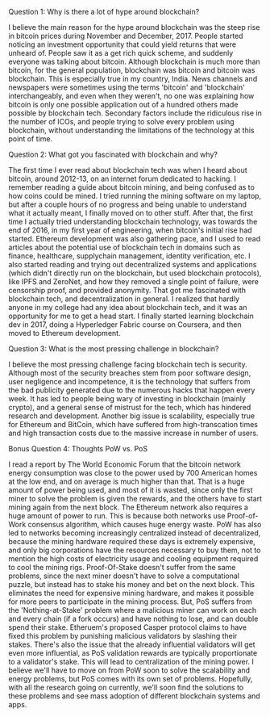 Question 1: Why is there a lot of hype around blockchain?

I believe the main reason for the hype around blockchain was the steep rise in bitcoin prices during November and December, 2017. People started noticing an investment opportunity that could yield returns that were unheard of. People saw it as a get rich quick scheme, and suddenly everyone was talking about bitcoin. Although blockchain is much more than bitcoin, for the general population, blockchain was bitcoin and bitcoin was blockchain. This is especially true in my country, India. News channels and newspapers were sometimes using the terms 'bitcoin' and 'blockchain' interchangeably, and even when they weren't, no one was explaining how bitcoin is only one possible application out of a hundred others made possible by blockchain tech.
Secondary factors include the ridiculous rise in the number of ICOs, and people trying to solve every problem using blockchain, without understanding the limitations of the technology at this point of time.



Question 2: What got you fascinated with blockchain and why? 

The first time I ever read about blockchain tech was when I heard about bitcoin, around 2012-13, on an internet forum dedicated to hacking. I remember reading a guide about bitcoin mining, and being confused as to how coins could be mined. I tried running the mining software on my laptop, but after a couple hours of no progress and being unable to understand what it actually meant, I finally moved on to other stuff.
After that, the first time I actually tried understanding blockchain technology, was towards the end of 2016, in my first year of engineering, when bitcoin's initial rise had started. Ethereum development was also gathering pace, and I used to read articles about the potential use of blockchain tech in domains such as finance, healthcare, supplychain management, identity verification, etc.
I also started reading and trying out decentralized systems and applications (which didn't directly run on the blockchain, but used blockchain protocols), like IPFS and ZeroNet, and how they removed a single point of failure, were censorship proof, and provided anonymity.
That got me fascinated with blockchain tech, and decentralization in general.
I realized that hardly anyone in my college had any idea about blockchain tech, and it was an opportunity for me to get a head start. I finally started learning blockchain dev in 2017, doing a Hyperledger Fabric course on Coursera, and then moved to Ethereum development.

Question 3: What is the most pressing challenge in blockchain? 

I believe the most pressing challenge facing blockchain tech is security.
Although most of the security breaches stem from poor software design, user negligence and incompetence, it is the technology that suffers from the bad publicity generated due to the numerous hacks that happen every week. It has led to people being wary of investing in blockchain (mainly crypto), and a general sense of mistrust for the tech, which has hindered research and development.
Another big issue is scalability, especially true for Ethereum and BitCoin, which have suffered from high-transcation times and high transaction costs due to the massive increase in number of users.

Bonus Question 4: Thoughts PoW vs. PoS

I read a report by The World Economic Forum that the bitcoin network energy consumption was close to the power used by 700 American homes at the low end, and on average is much higher than that. That is a huge amount of power being used, and most of it is wasted, since only the first miner to solve the problem is given the rewards, and the others have to start mining again from the next block.
The Ethereum network also requires a huge amount of power to run. This is because both networks use Proof-of-Work consensus algorithm, which causes huge energy waste.
PoW has also led to networks becoming increasingly centralized instead of decentralized, because the mining hardware required these days is extremely expensive, and only big corporations have the resources necessary to buy them, not to mention the high costs of electricity usage and cooling equipment required to cool the mining rigs.
Proof-Of-Stake doesn't suffer from the same problems, since the next miner doesn't have to solve a computational puzzle, but instead has to stake his money and bet on the next block. This eliminates the need for expensive mining hardware, and makes it possible for more peers to participate in the mining process.
But, PoS suffers from the 'Nothing-at-Stake' problem where a malicious miner can work on each and every chain (if a fork occurs) and have nothing to lose, and can double spend their stake.
Etheruem's proposed Casper protocol claims to have fixed this problem by punishing malicious validators by slashing their stakes.
There's also the issue that the already influential validators will get even more influential, as PoS validation rewards are typically proportionate to a validator's stake. This will lead to centralization of the mining power.
I believe we'll have to move on from PoW soon to solve the scalability and energy problems, but PoS comes with its own set of problems. Hopefully, with all the research going on currently, we'll soon find the solutions to these problems and see mass adoption of different blockchain systems and apps.
